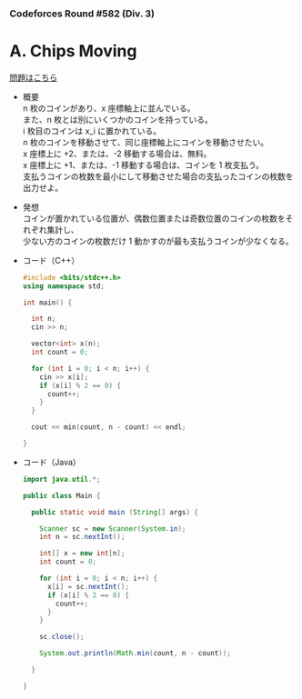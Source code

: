 ### Codeforces Round #582 (Div. 3)

# A. Chips Moving

  [問題はこちら](https://codeforces.com/problemset/problem/1213/A)
  
- 概要<br>
  n 枚のコインがあり、x 座標軸上に並んでいる。<br>
  また、n 枚とは別にいくつかのコインを持っている。<br>
  i 枚目のコインは x_i に置かれている。<br>
  n 枚のコインを移動させて、同じ座標軸上にコインを移動させたい。<br>
  x 座標上に +2、または、-2 移動する場合は、無料。<br>
  x 座標上に +1、または、-1 移動する場合は、コインを 1 枚支払う。<br>
  支払うコインの枚数を最小にして移動させた場合の支払ったコインの枚数を出力せよ。
  
  
- 発想<br>
  コインが置かれている位置が、偶数位置または奇数位置のコインの枚数をそれぞれ集計し、<br>
  少ない方のコインの枚数だけ 1 動かすのが最も支払うコインが少なくなる。
  
  
- コード（C++）

  ```cpp
  #include <bits/stdc++.h>
  using namespace std;

  int main() {

    int n;
    cin >> n;

    vector<int> x(n);
    int count = 0;

    for (int i = 0; i < n; i++) {
      cin >> x[i];
      if (x[i] % 2 == 0) {
        count++;
      }
    }

    cout << min(count, n - count) << endl;

  }
  ```
  
- コード（Java）

  ```java
  import java.util.*;

  public class Main {

    public static void main (String[] args) {

      Scanner sc = new Scanner(System.in);
      int n = sc.nextInt();

      int[] x = new int[n];
      int count = 0;

      for (int i = 0; i < n; i++) {
        x[i] = sc.nextInt();
        if (x[i] % 2 == 0) {
          count++;
        }
      }

      sc.close();

      System.out.println(Math.min(count, n - count));

    }

  }
  ```
    